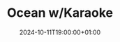 ---
title: "Ocean w/Karaoke"
date: 2024-10-11T19:00:00+01:00
end_date: 2024-10-11T23:00:00+01:00
lng: "-1.1502336062132008"
lat: "52.95326957798056"
---